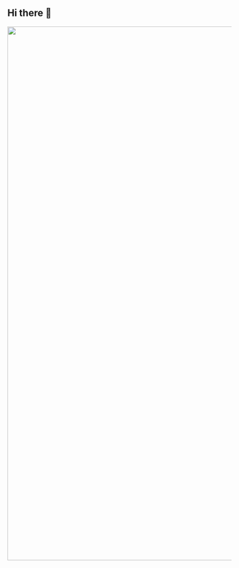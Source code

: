 ## Hi there 👋

<div align="center">
<img alt="" width="1200px" src="http://github-profile-summary-cards.vercel.app/api/cards/profile-details?username=Sho0009&theme=2077" />
</div>

<!--
**Sho0009/Sho0009** is a ✨ _special_ ✨ repository because its `README.md` (this file) appears on your GitHub profile.

Here are some ideas to get you started:

- 🔭 I’m currently working on ...
- 🌱 I’m currently learning ...
- 👯 I’m looking to collaborate on ...
- 🤔 I’m looking for help with ...
- 💬 Ask me about ...
- 📫 How to reach me: ...
- 😄 Pronouns: ...
- ⚡ Fun fact: ...
-->
